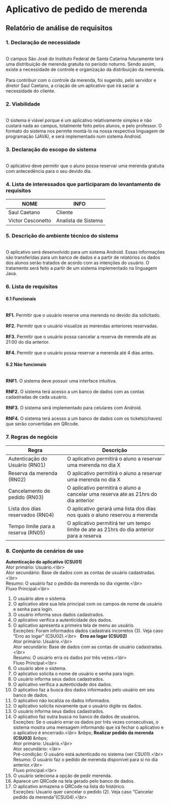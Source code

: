 # Aplicativo de pedido de merenda 

## Relatório de análise de requisitos

### 1. Declaração de necessidade	
<br> O campus São José do Instituto Federal de Santa Catarina futuramente terá uma distribuição de merenda gratuita no período noturno. Sendo assim, existe a necessidade de controle e organização da distribuição da merenda. </br>
<br>Para contribuir com o controle da merenda, foi sugerido, pelo servidor e diretor Saul Caetano, a criação de um aplicativo que irá saciar a necessidade do cliente.</br>

### 2. Viabilidade
<br> O sistema é viável porque é um aplicativo relativamente simples e não custará nada ao campus, totalmente feito pelos alunos, e pelo professor. O formato do sistema nos permite montá-lo na nossa respectiva linguagem de programação (JAVA), e será implementado num sistema Android.</br>


### 3. Declaração do escopo do sistema
<br> O aplicativo deve permitir que o aluno possa reservar uma merenda gratuita com antecedência para o seu devido dia. </br>

### 4. Lista de interessados que participaram do levantamento de requisitos

| NOME                        | INFO                                              |
|-----------------------------|---------------------------------------------------|
|      Saul Caetano           | Cliente                                           |
|Victor Cesconetto            | Analista de Sistema                               |

### 5. Descrição do ambiente técnico do sistema

<br> O aplicativo será desenvolvido para um sistema Android. Essas informações são transferidas para um banco de dados e a partir de relatórios os dados dos alunos serão tratados de acordo com as intenções do usuário. O tratamento será feito a partir de um sistema implementado na linguagem Java. </br>

### 6. Lista de requisitos
#### 6.1 Funcionais

<br>**RF1.** Permitir que o usuário reserve uma merenda no devido dia solicitado.</br>
<br>**RF2.** Permitir que o usuário visualize as merendas anteriores reservadas.</br>
<br>**RF3.** Permitir que o usuário possa cancelar a reserva de merenda até as 21:00 do dia anterior.</br>
<br>**RF4.** Permitir que o usuário possa reservar a merenda até 4 dias antes.</br>

#### 6.2 Não funcionais
<br>**RNF1.** O sistema deve possuir uma interface intuitiva.</br>
<br>**RNF2.** O sistema terá acesso a um banco de dados com as contas cadastradas de cada usuário.</br>
<br>**RNF3.** O sistema será implementado para celulares com Android.</br>
<br>**RNF4.** O sistema terá acesso a um banco de dados com os tickets(chaves) que serão convertidas em QRcode.</br>

### 7. Regras de negócio


| Regra | Descrição|
|-----------------------------|---------------------------------------------------|
|Autenticação do Usuário (RN01) | O aplicativo permitirá o aluno a reservar uma merenda no dia X |
|Reserva da merenda (RN02) | O aplicativo permitirá o aluno a reservar uma merenda no dia X |
|Cancelamento de pedido (RN03) | O aplicativo permitirá o aluno a cancelar uma reserva ate as 21hrs do dia anterior|
|Lista dos dias reservados (RN04)| O aplicativo gerará uma lista dos dias nos quais o aluno reservou a merenda|
|Tempo limite para a reserva (RN05) | O aplicativo permitirá ter um tempo limite de ate as 21hrs do dia anterior para a reserva |

### 8. Conjunto de cenários de uso

**Autenticação do aplicativo (CSU01)**
&nbsp;
<br>Ator primário: Usuário.<\br>
<br>Ator secundário: Base de dados com as contas de usuário cadastradas.<\br>
<br>Resumo: O usuário faz o pedido da merenda no dia vigente.<\br>
<br>Fluxo Principal:<\br>
1. O usuário abre o sistema.
2. O aplicativo abre sua tela principal com os campos de nome de usuário e senha para login.
3. O usuário informa seus dados cadastrados.
4. O aplicativo verifica a autenticidade dos dados. 
5. O aplicativo apresenta a primeira tela de menu ao usuário.
<br>Exceções:
Foram informados dados cadastrais incorretos (3). Veja caso “Erro ao logar” (CSU02).<\br>
&nbsp;
**Erro ao logar (CSU02)**
&nbsp;
<br>Ator primário: Usuário.<\br>
<br>Ator secundário: Base de dados com as contas de usuário cadastradas.<\br>
<br>Resumo: O usuário erra os dados por três vezes.<\br>
<br>Fluxo Principal:<\br>
1. O usuário abre o sistema.
2. O aplicativo solicita o nome de usuário e senha para login.
3. O usuário informa seus dados cadastrados.
4. O aplicativo verifica a autenticidade dos dados.
5. O aplicativo faz a busca dos dados informados pelo usuário em seu banco de dados.
6. O aplicativo não localiza os dados informados.
7. O aplicativo solicita novamente que o usuário digite os dados.
8. O usuário informa seus dados cadastrados. 
9. O aplicativo faz outra busca no banco de dados de usuários.
<br>Exceções: Se o usuário errar os dados por três vezes consecutivas, o sistema mostra uma mensagem informando que irá fechar o aplicativo e o aplicativo é encerrado.<\br>
&nbps;
**Realizar pedido da merenda (CSU03)**
&nbps;
<br>Ator primário: Usuário.<\br>
<br>Ator secundário: <\br>
<br>Pré-condição: O usuário está autenticado no sistema (ver CSU01).<\br>
<br>Resumo: O usuário faz o pedido de merenda disponível para si no dia anterior.<\br>
<br>Fluxo principal:<\br>
1. O usuário seleciona a opção de pedir merenda.
2. Aparece um QRCode na tela gerado pelo banco de dados.
3. O aplicativo armazena o QRCode na lista do histórico.
<br>Exceções:
Usuario quer cancelar o pedido (2). Veja caso “Cancelar pedido da merenda”(CSU04).<\br>
&nbsp;











